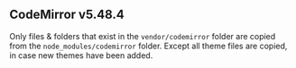 ## CodeMirror v5.48.4

Only files & folders that exist in the `vendor/codemirror` folder are copied from the `node_modules/codemirror` folder. Except all theme files are copied, in case new themes have been added.
